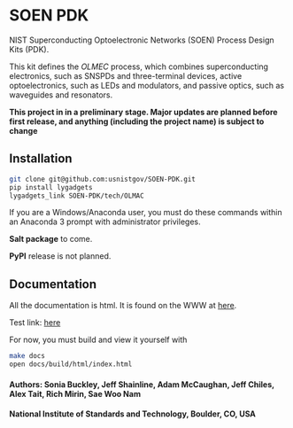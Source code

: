 # SOEN PDK
NIST Superconducting Optoelectronic Networks (SOEN) Process Design Kits (PDK).

This kit defines the *OLMEC* process, which combines superconducting electronics, such as SNSPDs and three-terminal devices, active optoelectronics, such as LEDs and modulators, and passive optics, such as waveguides and resonators.

**This project in in a preliminary stage. Major updates are planned before first release, and anything (including the project name) is subject to change**


## Installation
```bash
git clone git@github.com:usnistgov/SOEN-PDK.git
pip install lygadgets
lygadgets_link SOEN-PDK/tech/OLMAC
```

If you are a Windows/Anaconda user, you must do these commands within an Anaconda 3 prompt with administrator privileges.

**Salt package** to come.

**PyPI** release is not planned.


## Documentation
All the documentation is html. It is found on the WWW at [here](https://pages.nist.gov/SOEN-PDK).

Test link: [here](docs/tmp/index.html)

For now, you must build and view it yourself with

```bash
make docs
open docs/build/html/index.html
```


#### Authors: Sonia Buckley, Jeff Shainline, Adam McCaughan, Jeff Chiles, Alex Tait, Rich Mirin, Sae Woo Nam
#### National Institute of Standards and Technology, Boulder, CO, USA
